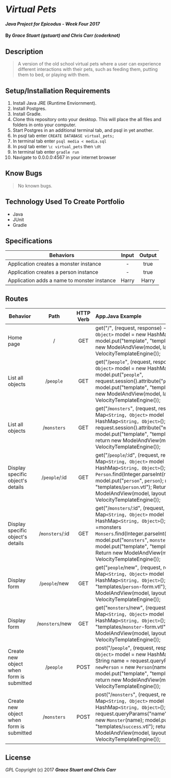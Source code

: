 # _Virtual Pets_

#### _Java Project for Epicodus - Week Four 2017_

#### By _**Grace Stuart (gstuart) and Chris Carr (coderknot)**_

## Description
> A version of the old school virtual pets where a user can experience different interactions with their pets, such as feeding them, putting them to bed, or playing with them.

## Setup/Installation Requirements
1. Install Java JRE (Runtime Enviornment).
2. Install Postgres.
3. Install Gradle.
4. Clone this repository onto your desktop. This will place the all files and folders in onto your computer.
5. Start Postgres in an additional terminal tab, and psql in yet another.
6. In psql tab enter `CREATE DATABASE virtual_pets;`
7. In terminal tab enter `psql media < media.sql`
8. In psql tab enter `\c virtual_pets` then `\dt`
9. In terminal tab enter `gradle run`
10. Navigate to 0.0.0.0:4567 in your internet browser

## Know Bugs
> No known bugs.

## Technology Used To Create Portfolio
* Java
* JUnit
* Gradle

## Specifications
|Behaviors|Input|Output|
|-----------|:-------:|:--------:|
|Application creates a monster instance|-|true|
|Application creates a person instance|- |true|
|Application adds a name to monster instance|Harry|Harry|


## Routes
|Behavior|Path|HTTP Verb|App.Java Example|
|-----------|:-------:|:--------:|:--------|
|Home page|/|GET|get("/", (request, response) -> { Map`<String, Object>` model = new HashMap`<String, Object>`(); model.put("template", "templates/index.vtl"); return new ModelAndView(model, layout); }, new VelocityTemplateEngine());|
|List all objects|/`people`|GET|get("/`people`", (request, response) -> { Map`<String, Object>` model = new HashMap`<String, Object>`(); model.put("`people`", request.session().attribute("`people`")); model.put("template", "templates/`people`.vtl"); return new ModelAndView(model, layout); }, new VelocityTemplateEngine());|
|List all objects|/`monsters`|GET|get("/`monsters`", (request, response) -> { Map`<String, Object>` model = new HashMap`<String, Object>`(); model.put("`monsters`", request.session().attribute("`monsters`")); model.put("template", "templates/`monsters`.vtl"); return new ModelAndView(model, layout); }, new VelocityTemplateEngine());|
|Display specific object's details|/`people`/:id|GET|get("/`people`/:id", (request, respond) -> { Map`<String, Object>` model = new HashMap`<String, Object>`(); `Person` `person` = `Person`.find(Integer.parseInt(request.params(":id"))); model.put("`person`", `person`); model.put("template", "templates/`person`.vtl"); Return new ModelAndView(model, layout);}, new VelocityTemplateEngine());|
|Display specific object's details|/`monsters`/:id|GET|get("/`monsters`/:id", (request, respond) -> { Map`<String, Object>` model = new HashMap`<String, Object>`(); `Monsers` `monsters` =monsters `Monsers`.find(Integer.parseInt(request.params(":id"))); model.put("`monsters`", `monsters`); model.put("template", "templates/`monsters`.vtl"); Return new ModelAndView(model, layout);}, new VelocityTemplateEngine());|
|Display form|/`people`/new|GET|get("`people`/new", (request, response) -> { Map`<String, Object>` model = new HashMap`<String, Object>`(); model.put("template", "templates/`person`-form.vtl"); return new ModelAndView(model, layout); }, new VelocityTemplateEngine());|
|Display form|/`monsters`/new|GET|get("`monsters`/new", (request, response) -> { Map`<String, Object>` model = new HashMap`<String, Object>`(); model.put("template", "templates/`monster`-form.vtl"); return new ModelAndView(model, layout); }, new VelocityTemplateEngine());|
|Create new object when form is submitted|/`people`|POST|post("/`people`", (request, response) -> { Map`<String, Object>` model = new HashMap`<String, Object>`(); String name = request.queryParams("name"); `Person` `newPerson` = new `Person`(name);   model.put("template", "templates/`success`.vtl"); return new ModelAndView(model, layout); }, new VelocityTemplateEngine());|
|Create new object when form is submitted|/`monsters`|POST|post("/`monsters`", (request, response) -> { Map`<String, Object>` model = new HashMap`<String, Object>`(); String name = request.queryParams("name"); `Monster` `newMonster` = new `Monster`(name);   model.put("template", "templates/`success`.vtl"); return new ModelAndView(model, layout); }, new VelocityTemplateEngine());|



## License
*GPL*
Copyright (c) 2017 **_Grace Stuart and Chris Carr_**
